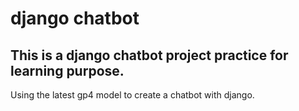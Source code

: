 # django chatbot

## This is a django chatbot project practice for learning purpose.

Using the latest gp4 model to create a chatbot with django.
